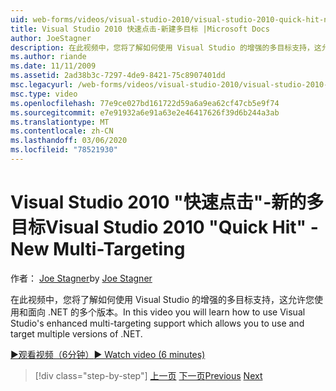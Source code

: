 ```yaml
---
uid: web-forms/videos/visual-studio-2010/visual-studio-2010-quick-hit-new-multi-targeting
title: Visual Studio 2010 快速点击-新建多目标 |Microsoft Docs
author: JoeStagner
description: 在此视频中，您将了解如何使用 Visual Studio 的增强的多目标支持，这允许您使用和面向 .NET 的多个版本。
ms.author: riande
ms.date: 11/11/2009
ms.assetid: 2ad38b3c-7297-4de9-8421-75c8907401dd
msc.legacyurl: /web-forms/videos/visual-studio-2010/visual-studio-2010-quick-hit-new-multi-targeting
msc.type: video
ms.openlocfilehash: 77e9ce027bd161722d59a6a9ea62cf47cb5e9f74
ms.sourcegitcommit: e7e91932a6e91a63e2e46417626f39d6b244a3ab
ms.translationtype: MT
ms.contentlocale: zh-CN
ms.lasthandoff: 03/06/2020
ms.locfileid: "78521930"
---
```

# <a name="visual-studio-2010-quick-hit---new-multi-targeting"></a><span data-ttu-id="85f4c-103">Visual Studio 2010 "快速点击"-新的多目标</span><span class="sxs-lookup"><span data-stu-id="85f4c-103">Visual Studio 2010 "Quick Hit" - New Multi-Targeting</span></span>

<span data-ttu-id="85f4c-104">作者： [Joe Stagner](https://github.com/JoeStagner)</span><span class="sxs-lookup"><span data-stu-id="85f4c-104">by [Joe Stagner](https://github.com/JoeStagner)</span></span>

<span data-ttu-id="85f4c-105">在此视频中，您将了解如何使用 Visual Studio 的增强的多目标支持，这允许您使用和面向 .NET 的多个版本。</span><span class="sxs-lookup"><span data-stu-id="85f4c-105">In this video you will learn how to use Visual Studio's enhanced multi-targeting support which allows you to use and target multiple versions of .NET.</span></span>

[<span data-ttu-id="85f4c-106">&#9654;观看视频（6分钟）</span><span class="sxs-lookup"><span data-stu-id="85f4c-106">&#9654; Watch video (6 minutes)</span></span>](https://channel9.msdn.com/Blogs/ASP-NET-Site-Videos/visual-studio-2010-quick-hit-new-multi-targeting)

> [!div class="step-by-step"]
> <span data-ttu-id="85f4c-107">[上一页](visual-studio-2010-quick-hit-new-web-project-template.md)
> [下一页](visual-studio-2010-quick-hit-websites-instead-of-web-projects.md)</span><span class="sxs-lookup"><span data-stu-id="85f4c-107">[Previous](visual-studio-2010-quick-hit-new-web-project-template.md)
[Next](visual-studio-2010-quick-hit-websites-instead-of-web-projects.md)</span></span>
